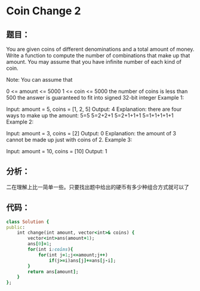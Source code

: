 # Coin Change 2
## 题目：
You are given coins of different denominations and a total amount of money. Write a function to compute the number of combinations that make up that amount. You may assume that you have infinite number of each kind of coin.

Note: You can assume that

0 <= amount <= 5000
1 <= coin <= 5000
the number of coins is less than 500
the answer is guaranteed to fit into signed 32-bit integer
Example 1:

Input: amount = 5, coins = [1, 2, 5]
Output: 4
Explanation: there are four ways to make up the amount:
5=5
5=2+2+1
5=2+1+1+1
5=1+1+1+1+1
Example 2:

Input: amount = 3, coins = [2]
Output: 0
Explanation: the amount of 3 cannot be made up just with coins of 2.
Example 3:

Input: amount = 10, coins = [10] 
Output: 1
## 分析：
二在理解上比一简单一些。只要找出题中给出的硬币有多少种组合方式就可以了<br>
## 代码：
```ruby
class Solution {
public:
    int change(int amount, vector<int>& coins) {
        vector<int>ans(amount+1);
        ans[0]=1;
        for(int i:coins){
            for(int j=1;j<=amount;j++) 
                if(j>=i)ans[j]+=ans[j-i];
        }
        return ans[amount];
    }
};

